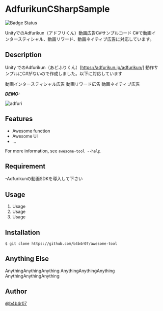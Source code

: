 # AdfurikunCSharpSample

![Badge Status](https://ci-as-a-service)

UnityでのAdfurikun（アドフリくん）動画広告C#サンプルコード
C#で動画インタースティシャル、動画リワード、動画ネイティブ広告に対応しています。

## Description

Unity でのAdfurikun（あどふりくん）[https://adfurikun.jp/adfurikun/]
動作サンプルにC#がないので作成しました。以下に対応しています

動画インタースティシャル広告
動画リワード広告
動画ネイティブ広告


***DEMO:***

![adfuri](https://user-images.githubusercontent.com/7788005/31538021-2cc88f02-b03f-11e7-946b-2e263d5545fe.gif)

## Features

- Awesome function
- Awesome UI
- ...

For more information, see `awesome-tool --help`.

## Requirement

-Adfurikunの動画SDKを導入して下さい

## Usage

1. Usage
2. Usage
3. Usage

## Installation

    $ git clone https://github.com/b4b4r07/awesome-tool

## Anything Else

AnythingAnythingAnything
AnythingAnythingAnything
AnythingAnythingAnything

## Author

[@b4b4r07](https://twitter.com/b4b4r07)



